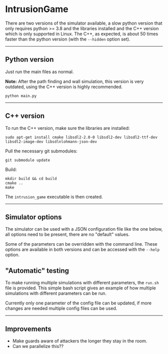 # IntrusionGame

There are two versions of the simulator available, a slow python version that only requires python >= 3.8 and the libraries installed and the C++ version which is only supported in Linux. The C++, as expected, is about 50 times faster than the python version (with the `--hidden` option set).

---
## Python version
Just run the main files as normal.  

**Note:** After the path finding and wall simulation, this version is very outdated, using the C++ version is highly recommended.
```
python main.py
```
---
## C++ version
To run the C++ version, make sure the libraries are installed:

```
sudo apt-get install cmake libsdl2-2.0-0 libsdl2-dev libsdl2-ttf-dev libsdl2-image-dev libsdlnlohmann-json-dev
```
Pull the necessary git submodules:
```
git submodule update
```
Build:
```
mkdir build && cd build
cmake ..
make
```
The `intrusion_game` executable is then created.

---
## Simulator options
The simulator can be used with a JSON configuration file like the one below, all options need to be present, there are no "default" values.  
  
Some of the parameters can be overridden with the command line. These options are available in both versions and can be accessed with the `--help` option.

## "Automatic" testing
To make running multiple simulations with different parameters, the `run.sh` file is provided. This simple bash script gives an example of how multiple simulations with different parameters can be run.  

Currently only one parameter of the config file can be updated, if more changes are needed multiple config files can be used.

---
## Improvements

- Make guards aware of attackers the longer they stay in the room.
- Can we parallelize this??
